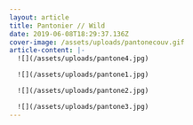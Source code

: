 ```yaml
---
layout: article
title: Pantonier // Wild
date: 2019-06-08T18:29:37.136Z
cover-image: /assets/uploads/pantonecouv.gif
article-content: |-
  ![](/assets/uploads/pantone4.jpg)

  ![](/assets/uploads/pantone1.jpg)

  ![](/assets/uploads/pantone2.jpg)

  ![](/assets/uploads/pantone3.jpg)
---
```


